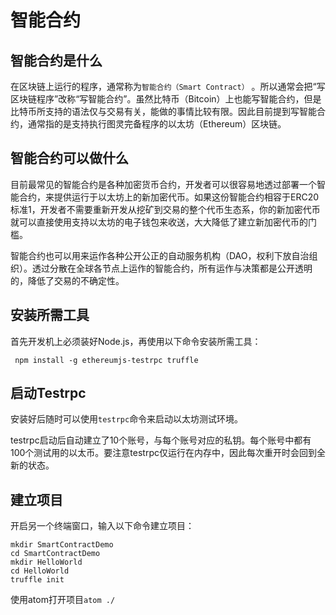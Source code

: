 # 智能合约

## 智能合约是什么

在区块链上运行的程序，通常称为`智能合约（Smart Contract）` 。所以通常会把“写区块链程序”改称“写智能合约”。虽然比特币（Bitcoin）上也能写智能合约，但是比特币所支持的语法仅与交易有关，能做的事情比较有限。因此目前提到写智能合约，通常指的是支持执行图灵完备程序的以太坊（Ethereum）区块链。

## 智能合约可以做什么

目前最常见的智能合约是各种加密货币合约，开发者可以很容易地透过部署一个智能合约，来提供运行于以太坊上的新加密代币。如果这份智能合约相容于ERC20标准1，开发者不需要重新开发从挖矿到交易的整个代币生态系，你的新加密代币就可以直接使用支持以太坊的电子钱包来收送，大大降低了建立新加密代币的门槛。

智能合约也可以用来运作各种公开公正的自动服务机构（DAO，权利下放自治组织）。透过分散在全球各节点上运作的智能合约，所有运作与决策都是公开透明的，降低了交易的不确定性。

## 安装所需工具

首先开发机上必须装好Node.js，再使用以下命令安装所需工具：

``` npm install -g ethereumjs-testrpc truffle```

 ## 启动Testrpc

安装好后随时可以使用```testrpc```命令来启动以太坊测试环境。

testrpc启动后自动建立了10个账号，与每个账号对应的私钥。每个账号中都有100个测试用的以太币。要注意testrpc仅运行在内存中，因此每次重开时会回到全新的状态。

## 建立项目

开启另一个终端窗口，输入以下命令建立项目：

```
mkdir SmartContractDemo
cd SmartContractDemo
mkdir HelloWorld
cd HelloWorld
truffle init
```

使用atom打开项目```atom ./```





